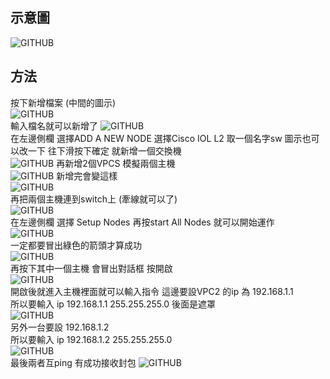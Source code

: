 ## 示意圖
![GITHUB](https://github.com/timmy10289/cscio/blob/main/pictures/0906/goal1.png)  

## 方法
按下新增檔案  (中間的圖示)  
![GITHUB](https://github.com/timmy10289/cscio/blob/main/pictures/0906/0906-1.png)  
輸入檔名就可以新增了
![GITHUB](https://github.com/timmy10289/cscio/blob/main/pictures/0906/0906-2.png)  
在左邊側欄 選擇ADD A NEW NODE 選擇Cisco IOL L2   取一個名字sw  圖示也可以改一下  往下滑按下確定 就新增一個交換機  
![GITHUB](https://github.com/timmy10289/cscio/blob/main/pictures/0906/0906-3.png) 
再新增2個VPCS 模擬兩個主機  
![GITHUB](https://github.com/timmy10289/cscio/blob/main/pictures/0906/0906-4.png)
新增完會變這樣  
![GITHUB](https://github.com/timmy10289/cscio/blob/main/pictures/0906/0906-5.png)  
再把兩個主機連到switch上  (牽線就可以了)  
![GITHUB](https://github.com/timmy10289/cscio/blob/main/pictures/0906/0906-6.png)  
在左邊側欄 選擇 Setup Nodes 再按start All Nodes 就可以開始運作  
![GITHUB](https://github.com/timmy10289/cscio/blob/main/pictures/0906/0906-7.png)  
一定都要冒出綠色的箭頭才算成功  
![GITHUB](https://github.com/timmy10289/cscio/blob/main/pictures/0906/0906-8.png)  
再按下其中一個主機 會冒出對話框 按開啟  
![GITHUB](https://github.com/timmy10289/cscio/blob/main/pictures/0906/0906-9.png)  
開啟後就進入主機裡面就可以輸入指令 這邊要設VPC2 的ip 為 192.168.1.1  
所以要輸入 ip 192.168.1.1 255.255.255.0    後面是遮罩  
![GITHUB](https://github.com/timmy10289/cscio/blob/main/pictures/0906/0906-10.png)  
另外一台要設 192.168.1.2  
所以要輸入 ip 192.168.1.2 255.255.255.0  
![GITHUB](https://github.com/timmy10289/cscio/blob/main/pictures/0906/0906-11.png)  
最後兩者互ping 有成功接收封包
![GITHUB](https://github.com/timmy10289/cscio/blob/main/pictures/0906/0906-12.png)  
 




